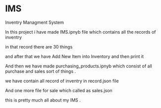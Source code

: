 # IMS
Inventry Managment System

In this project i have made IMS.ipnyb file which contains all the records of inventry 

in that record there are 30 things 

and after that we have Add New Item into Inventory and then print it 

And then we have made purchasing_products.ipnyb which consist of all purchase and sales sort of things .

we have contain all record of inventry in record.json file 

And one more file for sale which called as sales.json 

this is pretty much all about my IMS .

